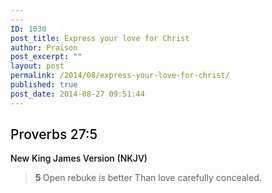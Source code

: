 ```yaml
---
---
ID: 1030
post_title: Express your love for Christ
author: Praison
post_excerpt: ""
layout: post
permalink: /2014/08/express-your-love-for-christ/
published: true
post_date: 2014-08-27 09:51:44
---
```

<h2 class="passage-display" style="font-weight: 500; color: #000000;"><span class="passage-display-bcv">Proverbs 27:5</span></h2>
<p class="passage-display" style="font-weight: 500; color: #000000;"><span class="passage-display-version">New King James Version (NKJV)</span></p>

<div class="poetry top-1" style="color: #000000;">
<blockquote>
<p class="line"><span id="en-NKJV-17175" class="text Prov-27-5"><span class="versenum" style="font-weight: bold;">5 </span>Open rebuke <i>is</i> better</span>
<span class="text Prov-27-5">Than love carefully concealed.</span></p>
</blockquote>
</div>
